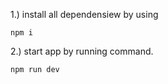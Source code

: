1.) install all dependensiew by using
```
npm i
```

2.) start app by running command.
```
npm run dev
```
